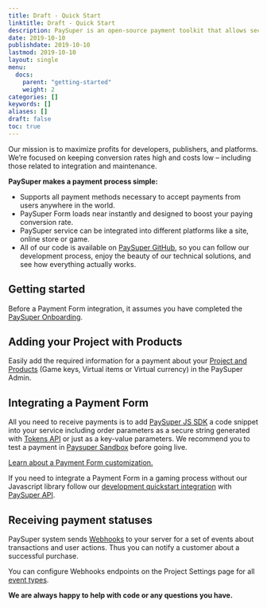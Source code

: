 ```yaml
---
title: Draft - Quick Start
linktitle: Draft - Quick Start
description: PaySuper is an open-source payment toolkit that allows securely accepting online payments on the web and mobile devices in a gaming industry.
date: 2019-10-10
publishdate: 2019-10-10
lastmod: 2019-10-10
layout: single
menu:
  docs:
    parent: "getting-started"
    weight: 2
categories: []
keywords: []
aliases: []
draft: false
toc: true
---
```


Our mission is to maximize profits for developers, publishers, and platforms. We’re focused on keeping conversion rates high and costs low – including those related to integration and maintenance.

**PaySuper makes a payment process simple:**

* Supports all payment methods necessary to accept payments from users anywhere in the world.
* PaySuper Form loads near instantly and designed to boost your paying conversion rate.
* PaySuper service can be integrated into different platforms like a site, online store or game.
* All of our code is available on [PaySuper GitHub](https://github.com/paysuper), so you can follow our development process, enjoy the beauty of our technical solutions, and see how everything actually works. 

## Getting started

Before a Payment Form integration, it assumes you have completed the [PaySuper Onboarding](/getting-started/onboarding/).

## Adding your Project with Products

Easily add the required information for a payment about your [Project and Products](/getting-started/project-products/#set-up-your-project-and-products) (Game keys, Virtual items or Virtual currency) in the PaySuper Admin.

## Integrating a Payment Form
All you need to receive payments is to add [PaySuper JS SDK](https://github.com/paysuper/paysuper-js-sdk#usage) a code snippet into your service including order parameters as a secure string generated with [Tokens API](https://docs.stg.pay.super.com/api-reference/token/#endpoints) or just as a key-value parameters.
We recommend you to test a payment in [Paysuper Sandbox](/getting-started/testing/) before going live.

[Learn about a Payment Form customization.](https://github.com/paysuper/paysuper-js-sdk#paysuper-options)

If you need to integrate a Payment Form in a gaming process without our Javascript library follow our [development quickstart integration](/getting-started/integration/) with [PaySuper API](https://docs.stg.pay.super.com/api-reference/paysuper-api/).

## Receiving payment statuses

PaySuper system sends [Webhooks](https://docs.stg.pay.super.com/api-reference/notifications/#set-up-webhooks) to your server for a set of events about transactions and user actions. Thus you can notify a customer about a successful purchase.

You can configure Webhooks endpoints on the Project Settings page for all [event types](https://docs.stg.pay.super.com/api-reference/notifications/#notification-types).

**We are always happy to help with code or any questions you have.**
